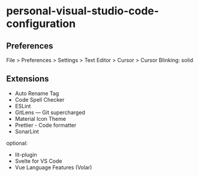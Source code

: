 # personal-visual-studio-code-configuration

## Preferences

File > Preferences > Settings > Text Editor > Cursor > Cursor Blinking: solid

## Extensions

- Auto Rename Tag
- Code Spell Checker
- ESLint
- GitLens — Git supercharged
- Material Icon Theme
- Prettier - Code formatter
- SonarLint

optional:
- lit-plugin
- Svelte for VS Code
- Vue Language Features (Volar)
